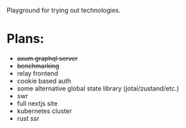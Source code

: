 Playground for trying out technologies.

# Plans:

- ~~axum graphql server~~
- ~~benchmarking~~
- relay frontend
- cookie based auth
- some alternative global state library (jotai/zustand/etc.)
- swr
- full nextjs site
- kubernetes cluster
- rust ssr
